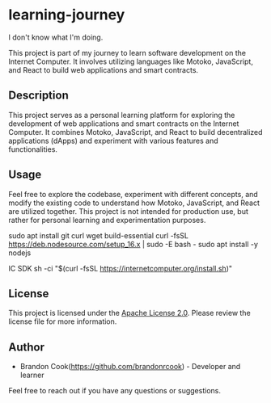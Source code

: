 # learning-journey
I don't know what I'm doing.

This project is part of my journey to learn software development on the Internet Computer. It involves utilizing languages like Motoko, JavaScript, and React to build web applications and smart contracts.

## Description

This project serves as a personal learning platform for exploring the development of web applications and smart contracts on the Internet Computer. It combines Motoko, JavaScript, and React to build decentralized applications (dApps) and experiment with various features and functionalities.

## Usage

Feel free to explore the codebase, experiment with different concepts, and modify the existing code to understand how Motoko, JavaScript, and React are utilized together. This project is not intended for production use, but rather for personal learning and experimentation purposes.

sudo apt install git curl wget build-essential
curl -fsSL https://deb.nodesource.com/setup_16.x | sudo -E bash -
sudo apt install -y nodejs

IC SDK
sh -ci "$(curl -fsSL https://internetcomputer.org/install.sh)"

## License

This project is licensed under the [Apache License 2.0](LICENSE.md). Please review the license file for more information.

## Author

- Brandon Cook(https://github.com/brandonrcook) - Developer and learner

Feel free to reach out if you have any questions or suggestions.

